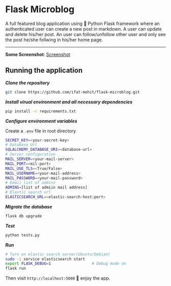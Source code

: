 # Flask Microblog

A full featured blog application using :snake: Python Flask framework where an authenticated user can create a new post in markdown. A user can update and delete his/her post. An user can follow/unfollow other user and only see the post he/she follwing in his/her home page.

---

**Some Screenshot**: [Screenshot](some-cool-features.md)

## Running the application

***Clone the repository***

```bash
git clone https://github.com/ifat-mohit/flask-microblog.git
```

***Install virual environment and all necessary dependencies***
```bash
pip install -r requirements.txt
```
***Configure environment variables***

Create a `.env` file in root directory
```sh
SECRET_KEY=<your-secret-key>
# Database Url
SQLALCHEMY_DATABASE_URI=<database-url>
# Server configuration
MAIL_SERVER=<your-mail-server>
MAIL_PORT=<mil-port>
MAIL_USE_TLS=<True/False>
MAIL_USERNAME=<your-mail-address>
MAIL_PASSWORD=<your-mail-password>
# Email list of admins
ADMINS=[list of admiin mail address]
# Elastic search url
ELASTICSEARCH_URL=<elastic-search-host:port>
```

***Migrate the database***

```bash
flask db upgrade
```
***Test***

```bash
python tests.py
```

***Run***
```bash
# Turn on elastic search server(Ubuntu/Debian)
sudo -i service elasticsearch start
export FLASK_DEBUG=1                  # Debug mode on
flask run 
```
Then visit `http://localhost:5000` :rocket: enjoy the app.
